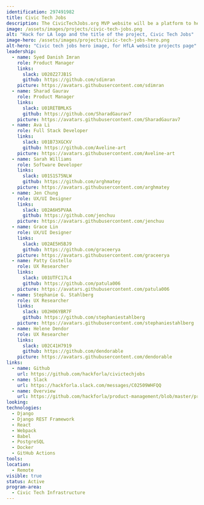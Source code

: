 ```yaml
---
identification: 297491982
title: Civic Tech Jobs
description: The CivicTechJobs.org MVP website will be a platform to help prospective volunteers find inter disciplinary projects that will be useful for their career development while contributing to positive civic impact and a CMS for Hack for LA projects to be able to list their open roles.<br><br>The tool will match volunteers by availability, role, and program area. Future iterations of the platform will focus helping volunteers find volunteer opportunities that match paid job postings, so that a volunteer can better prepare themselves for the marketplace.
image: /assets/images/projects/civic-tech-jobs.png
alt: "Hack for LA logo and the title of the project, Civic Tech Jobs"
image-hero: /assets/images/projects/civic-tech-jobs-hero.png
alt-hero: "Civic tech jobs hero image, for HfLA website projects page"
leadership: 
  - name: Syed Danish Imran
    role: Product Manager
    links:
      slack: U020Z27JB1S
      github: https://github.com/sdimran
    picture: https://avatars.githubusercontent.com/sdimran
  - name: Sharad Gaurav
    role: Product Manager
    links:
      slack: U01RETBMLKS
      github: https://github.com/SharadGaurav7
    picture: https://avatars.githubusercontent.com/SharadGaurav7
  - name: Ava Li
    role: Full Stack Developer
    links:
      slack: U01B73XGCKV
      github: https://github.com/Aveline-art
    picture: https://avatars.githubusercontent.com/Aveline-art
  - name: Sarah Williams
    role: Software Developer
    links:
      slack: U01S1S75NLW
      github: https://github.com/arghmatey
    picture: https://avatars.githubusercontent.com/arghmatey
  - name: Jen Chung
    role: UX/UI Designer
    links:
      slack: U02A6H5PVAA
      github: https://github.com/jenchuu
    picture: https://avatars.githubusercontent.com/jenchuu
  - name: Grace Lin
    role: UX/UI Designer
    links:
      slack: U02AE5H5BJ9
      github: https://github.com/graceerya
    picture: https://avatars.githubusercontent.com/graceerya
  - name: Patty Costello
    role: UX Researcher
    links:
      slack: U01UTFC17L4
      github: https://github.com/patula006
    picture: https://avatars.githubusercontent.com/patula006
  - name: Stephanie G. Stahlberg
    role: UX Researcher
    links:
      slack: U02H06YBR7F
      github: https://github.com/stephaniestahlberg
    picture: https://avatars.githubusercontent.com/stephaniestahlberg
  - name: Helene Dendor
    role: UX Researcher
    links:
      slack: U02C41H7919
      github: https://github.com/dendorable
    picture: https://avatars.githubusercontent.com/dendorable
links: 
  - name: Github
    url: https://github.com/hackforla/civictechjobs
  - name: Slack
    url: https://hackforla.slack.com/messages/C02509WHFQQ
  - name: Overview
    url: https://github.com/hackforla/product-management/blob/master/project-one-sheets/Civic-Tech-Jobs-One-Sheet.pdf
looking: 
technologies: 
  - Django
  - Django REST Framework
  - React
  - Webpack
  - Babel
  - PostgreSQL
  - Docker
  - GitHub Actions
tools: 
location: 
  - Remote
visible: true
status: Active
program-area: 
  - Civic Tech Infrastructure
---
```

